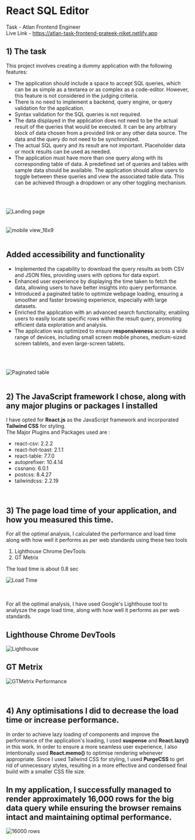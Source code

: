 # React SQL Editor
Task - Atlan Frontend Engineer <br/>
Live Link - https://atlan-task-frontend-prateek-niket.netlify.app

## 1) The task

This project involves creating a dummy application with the following features:
<ul>
  <li>The application should include a space to accept SQL queries, which can be as simple as a textarea or as complex as a code-editor. However, this feature is not considered in the judging criteria.</li>
  <li>There is no need to implement a backend, query engine, or query validation for the application.</li>
  <li>Syntax validation for the SQL queries is not required.</li>
  <li>The data displayed in the application does not need to be the actual result of the queries that would be executed. It can be any arbitrary block of data chosen from a provided link or any other data source. The data and the query do not need to be synchronized.</li>
  <li>The actual SQL query and its result are not important. Placeholder data or mock results can be used as needed.</li>
  <li>The application must have more than one query along with its corresponding table of data. A predefined set of queries and tables with sample data should be available. The application should allow users to toggle between these queries and view the associated table data. This can be achieved through a dropdown or any other toggling mechanism.</li>
</ul>

<br/>
<br/>

![Landing page](https://github.com/PrateekPheonix/Atlan-SQL-editor/assets/76847182/cc96ce47-03ea-4b18-9eeb-b6e92344384a)
<br/>
<br/>
<br/>
![mobile view_16x9](https://github.com/PrateekPheonix/Atlan-SQL-editor/assets/76847182/dda0aa99-a442-4d01-88b0-5983f104058a)
<br/>
<br/>

## Added accessibility and functionality

<ul>
  <li>Implemented the capability to download the query results as both CSV and JSON files, providing users with options for data export.</li>
  <li>Enhanced user experience by displaying the time taken to fetch the data, allowing users to have better insights into query performance.</li>
  <li>Introduced a paginated table to optimize webpage loading, ensuring a smoother and faster browsing experience, especially with large datasets.</li>
  <li>Enriched the application with an advanced search functionality, enabling users to easily locate specific rows within the result query, promoting efficient data exploration and analysis.</li>
  <li>The application was optimized to ensure <b>responsiveness</b> across a wide range of devices, including small screen mobile phones, medium-sized screen tablets, and even large-screen tablets.</li>
</ul>
<br/>
<br/>

![Paginated table](https://github.com/PrateekPheonix/Atlan-SQL-editor/assets/76847182/6ef72f4b-4d76-4e96-8f8b-72062a4314c0)
<br/>
<br/>
## 2) The JavaScript framework I chose, along with any major plugins or packages I installed

I have opted for <b>React.js</b> as the JavaScript framework and incorporated <b>Tailwind CSS</b> for styling. <br/>
The Major Plugins and Packages used are : <br/>
<ul>
  <li>react-csv: 2.2.2</li>
  <li>react-hot-toast: 2.1.1</li>
  <li>react-table: 7.7.0</li>
  <li>autoprefixer: 10.4.14</li>
  <li>cssnano: 6.0.1</li>
  <li>postcss: 8.4.27</li>
  <li>tailwindcss: 2.2.19</li>
</ul>
<br/>


## 3) The page load time of your application, and how you measured this time.

For all the optimal analysis, I calculated the performance and load time along with how well it performs as per web standards using these two tools <br/>
<ol>
  <li>Lighthouse Chrome DevTools </li>
  <li>GT Metrix</li>
</ol>

The load time is about 0.8 sec

![Load Time](https://github.com/PrateekPheonix/Atlan-SQL-editor/assets/76847182/4aef2678-9cb6-483f-8d16-b98f68dbe99c)

<br/>
<br/>
For all the optimal analysis, I have used Google's Lighthouse tool to analysze the page load time, along with how well it performs as per web standards.

## Lighthouse Chrome DevTools

![Lighthouse ](https://github.com/PrateekPheonix/Atlan-SQL-editor/assets/76847182/0e762e4a-f848-4563-ae43-9ca50aee3919)

## GT Metrix

![GTMetrix Performance](https://github.com/PrateekPheonix/Atlan-SQL-editor/assets/76847182/df65c0f1-d082-4b93-852b-3f09c15f7598)

<br/>

## 4) Any optimisations I did to decrease the load time or increase performance.

In order to achieve lazy loading of components and improve the performance of the application's loading, I used <b>suspense</b> and <b>React.lazy()</b> in this work. In order to ensure a more seamless user experience, I also intentionally used <b>React.memo()</b> to optimise rendering whenever appropriate. Since I used Tailwind CSS for styling, I used <b>PurgeCSS</b> to get rid of unnecessary styles, resulting in a more effective and condensed final build with a smaller CSS file size.

## In my application, I successfully managed to render approximately 16,000 rows for the big data query while ensuring the browser remains intact and maintaining optimal performance.
![16000 rows](https://github.com/PrateekPheonix/Atlan-SQL-editor/assets/76847182/42aae21c-5cdf-4103-a935-8d9e6daa91d7)
